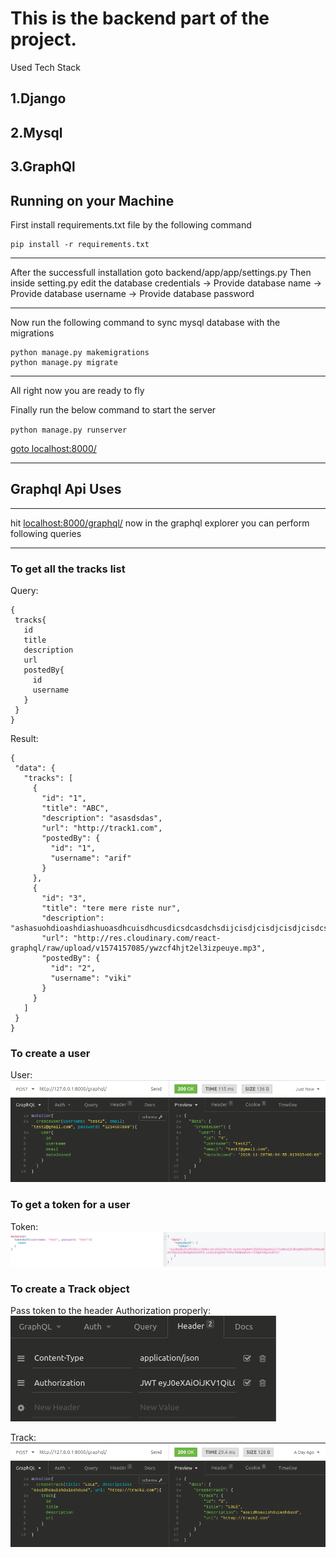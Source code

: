 
# This is the backend part of the project.

Used Tech Stack

## 1.Django
## 2.Mysql
## 3.GraphQl

## Running on your Machine
First install requirements.txt file by the following command

```
pip install -r requirements.txt
```
***
After the successfull installation goto backend/app/app/settings.py
Then inside setting.py edit the database credentials
  -> Provide database name
  -> Provide database username
  -> Provide database password
  
 ***
 Now run the following command to sync mysql database with the migrations
 ```
 python manage.py makemigrations
 python manage.py migrate
 ```
 
 ***
 All right now you are ready to fly
 
 Finally run the below command to start the server

 `python manage.py runserver`

 [goto localhost:8000/](http://127.0.0.1:8000/)
 
 ***
 ## Graphql Api Uses
  ***
  hit [localhost:8000/graphql/](http://127.0.0.1:8000/graphql/)
  now in the graphql explorer you can perform following queries
  ***
 ### To get all the tracks list
 Query:
 ```
 {
  tracks{
    id
    title
    description
    url
    postedBy{
      id
      username
    }
  }
}
 ```
 
 Result:
 ```
 {
  "data": {
    "tracks": [
      {
        "id": "1",
        "title": "ABC",
        "description": "asasdsdas",
        "url": "http://track1.com",
        "postedBy": {
          "id": "1",
          "username": "arif"
        }
      },
      {
        "id": "3",
        "title": "tere mere riste nur",
        "description": "ashasuohdioashdiashuoasdhcuisdhcusdicsdcasdchsdijcisdjcisdjcisdjcisdcsdkc",
        "url": "http://res.cloudinary.com/react-graphql/raw/upload/v1574157085/ywzcf4hjt2el3izpeuye.mp3",
        "postedBy": {
          "id": "2",
          "username": "viki"
        }
      }
    ]
  }
}
 ```
 
 ### To create a user
 User:
 ![user](https://github.com/arifbd2221/Django-Graphql-Reactjs/blob/master/Backend/app/API-Images/create-user.png "Tracks")
 
 ### To get a token for a user
 Token:
 ![token](https://github.com/arifbd2221/Django-Graphql-Reactjs/blob/master/Backend/app/API-Images/token.png "Token")
 
 ### To create a Track object
 Pass token to the header Authorization properly:
 ![auth](https://github.com/arifbd2221/Django-Graphql-Reactjs/blob/master/Backend/app/API-Images/auth-header.png "Auth Header")
 
 Track:
 ![track](https://github.com/arifbd2221/Django-Graphql-Reactjs/blob/master/Backend/app/API-Images/create-track.png "track")
